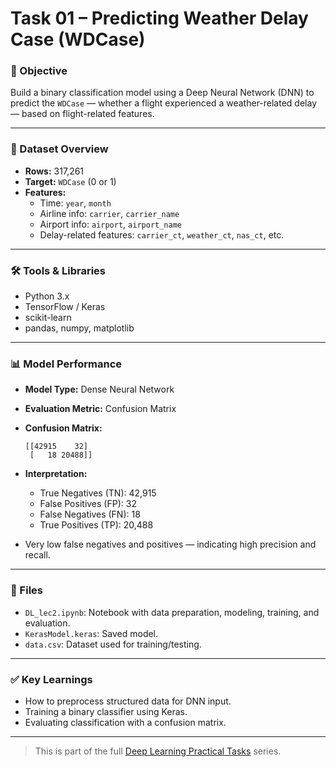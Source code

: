
# Task 01 – Predicting Weather Delay Case (WDCase)

### 🎯 Objective
Build a binary classification model using a Deep Neural Network (DNN) to predict the `WDCase` — whether a flight experienced a weather-related delay — based on flight-related features.

---

### 🧠 Dataset Overview

- **Rows:** 317,261  
- **Target:** `WDCase` (0 or 1)  
- **Features:**  
  - Time: `year`, `month`  
  - Airline info: `carrier`, `carrier_name`  
  - Airport info: `airport`, `airport_name`  
  - Delay-related features: `carrier_ct`, `weather_ct`, `nas_ct`, etc.

---

### 🛠 Tools & Libraries

- Python 3.x  
- TensorFlow / Keras  
- scikit-learn  
- pandas, numpy, matplotlib

---

### 📊 Model Performance

- **Model Type:** Dense Neural Network  
- **Evaluation Metric:** Confusion Matrix  
- **Confusion Matrix:**
  ```
  [[42915    32]
   [   18 20488]]
  ```
- **Interpretation:**
  - True Negatives (TN): 42,915
  - False Positives (FP): 32
  - False Negatives (FN): 18
  - True Positives (TP): 20,488

- Very low false negatives and positives — indicating high precision and recall.

---

### 📁 Files

- `DL_lec2.ipynb`: Notebook with data preparation, modeling, training, and evaluation.
- `KerasModel.keras`: Saved model.
- `data.csv`: Dataset used for training/testing.

---

### ✅ Key Learnings

- How to preprocess structured data for DNN input.
- Training a binary classifier using Keras.
- Evaluating classification with a confusion matrix.

---

> This is part of the full [Deep Learning Practical Tasks](../README.md) series.
